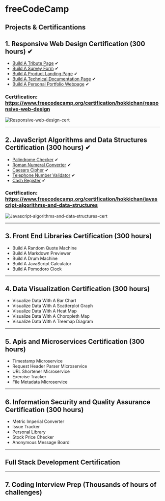 # freeCodeCamp

## Projects & Certificantions

## 1. Responsive Web Design Certification (300 hours) ✔

- [Build A Tribute Page](https://hokkichan.github.io/FCC.Projects/RWD/tribute.html) ✔
- [Build A Survey Form](https://hokkichan.github.io/FCC.Projects/RWD/survey.html) ✔
- [Build A Product Landing Page](https://hokkichan.github.io/FCC.Projects/RWD/product.html) ✔
- [Build A Technical Documentation Page](https://hokkichan.github.io/FCC.Projects/RWD/documentationpage.html) ✔
- [Build A Personal Portfolio Webpage](https://hokkichan.github.io/FCC.Projects/RWD/portfolio.html) ✔

### Certification: https://www.freecodecamp.org/certification/hokkichan/responsive-web-design

![Responsive-web-design-cert](https://hokkichan.github.io/freecodecamp-projects/certifications/responsive-web-design-cert.png)

---

## 2. JavaScript Algorithms and Data Structures Certification (300 hours) ✔

- [Palindrome Checker](https://github.com/hokkichan/FCC.Projects/blob/master/JS/txt/palindrome-checker.txt) ✔
- [Roman Numeral Converter](https://github.com/hokkichan/FCC.Projects/blob/master/JS/txt/roman-numeral-converter.txt) ✔
- [Caesars Cipher](https://github.com/hokkichan/FCC.Projects/blob/master/JS/txt/caesars-cipher.txt) ✔
- [Telephone Number Validator](https://github.com/hokkichan/FCC.Projects/blob/master/JS/txt/cash-register.txt) ✔
- [Cash Register](https://github.com/hokkichan/FCC.Projects/blob/master/JS/txt/cash-register.txt) ✔

### Certification: https://www.freecodecamp.org/certification/hokkichan/javascript-algorithms-and-data-structures

![Javascript-algorithms-and-data-structures-cert](https://hokkichan.github.io/freecodecamp-projects/certifications/javascript-algorithms-and-data-structures.png)

---

## 3. Front End Libraries Certification (300 hours)

- Build A Random Quote Machine
- Build A Markdown Previewer
- Build A Drum Machine
- Build A JavaScript Calculator
- Build A Pomodoro Clock

---

## 4. Data Visualization Certification (300 hours)

- Visualize Data With A Bar Chart
- Visualize Data With A Scatterplot Graph
- Visualize Data With A Heat Map
- Visualize Data With A Choropleth Map
- Visualize Data With A Treemap Diagram

---

## 5. Apis and Microservices Certification (300 hours)

- Timestamp Microservice
- Request Header Parser Microservice
- URL Shortener Microservice
- Exercise Tracker
- File Metadata Microservice

---

## 6. Information Security and Quality Assurance Certification (300 hours)

- Metric Imperial Converter
- Issue Tracker
- Personal Library
- Stock Price Checker
- Anonymous Message Board

---

## Full Stack Development Certification

---

## 7. Coding Interview Prep (Thousands of hours of challenges)

